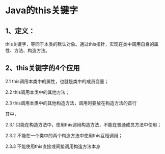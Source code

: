 # Java的this关键字

## 1、定义：

this关键字，等同于本类的默认对象。通过this指针，实现在类中调用自身的属性、方法、构造方法。



## 2、this关键字的4个应用

2.1 this调用本类中的属性，也就是类中的成员变量；

2.2 this调用本类中的其他方法；

2.3 this调用本类中的其他构造方法，调用时要放在构造方法的首行

其中，

2.3.1 只能在构造方法中，使用this调用构造方法，不能在普通成员方法中使用；

2.3.2 不能在一个类中的两个构造方法中使用this互相调用；

2.3.3 不能使用this直接或间接调用构造方法本身


